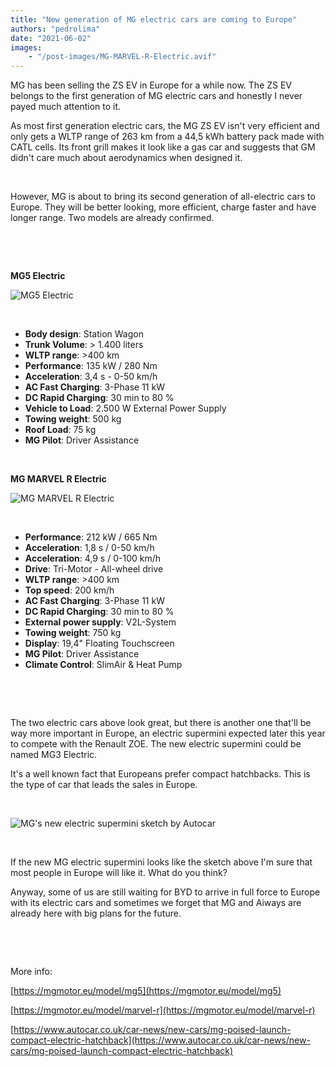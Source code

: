 ```yaml
---
title: "New generation of MG electric cars are coming to Europe"
authors: "pedrolima"
date: "2021-06-02"
images: 
    - "/post-images/MG-MARVEL-R-Electric.avif"
---
```


MG has been selling the ZS EV in Europe for a while now. The ZS EV belongs to the first generation of MG electric cars and honestly I never payed much attention to it.

As most first generation electric cars, the MG ZS EV isn't very efficient and only gets a WLTP range of 263 km from a 44,5 kWh battery pack made with CATL cells. Its front grill makes it look like a gas car and suggests that GM didn't care much about aerodynamics when designed it.

 

However, MG is about to bring its second generation of all-electric cars to Europe. They will be better looking, more efficient, charge faster and have longer range. Two models are already confirmed.

 

 

**MG5 Electric**

![MG5 Electric](post-images/MG5-Electric.avif)

 

- **Body design**: Station Wagon
- **Trunk Volume**: > 1.400 liters
- **WLTP range**: >400 km
- **Performance**: 135 kW / 280 Nm
- **Acceleration**: 3,4 s - 0-50 km/h
- **AC Fast Charging**: 3-Phase 11 kW
- **DC Rapid Charging**: 30 min to 80 %
- **Vehicle to Load**: 2.500 W External Power Supply
- **Towing weight**: 500 kg
- **Roof Load**: 75 kg
- **MG Pilot**: Driver Assistance

 

**MG MARVEL R Electric**

![MG MARVEL R Electric](post-images/MG-MARVEL-R-Electric.avif)

 
- **Performance**: 212 kW / 665 Nm
- **Acceleration**: 1,8 s / 0-50 km/h
- **Acceleration**: 4,9 s / 0-100 km/h
- **Drive**: Tri-Motor - All-wheel drive
- **WLTP range**: >400 km
- **Top speed**: 200 km/h
- **AC Fast Charging**: 3-Phase 11 kW
- **DC Rapid Charging**: 30 min to 80 %
- **External power supply**: V2L-System
- **Towing weight**: 750 kg
- **Display**: 19,4" Floating Touchscreen
- **MG Pilot**: Driver Assistance
- **Climate Control**: SlimAir & Heat Pump

 

 

The two electric cars above look great, but there is another one that'll be way more important in Europe, an electric supermini expected later this year to compete with the Renault ZOE. The new electric supermini could be named MG3 Electric.

It's a well known fact that Europeans prefer compact hatchbacks. This is the type of car that leads the sales in Europe.

 

![MG's new electric supermini sketch by Autocar](post-images/MGs-new-electric-supermini-sketch-by-Autocar.avif)

 

If the new MG electric supermini looks like the sketch above I'm sure that most people in Europe will like it. What do you think?

Anyway, some of us are still waiting for BYD to arrive in full force to Europe with its electric cars and sometimes we forget that MG and Aiways are already here with big plans for the future.

 

 

More info:

[https://mgmotor.eu/model/mg5](https://mgmotor.eu/model/mg5)

[https://mgmotor.eu/model/marvel-r](https://mgmotor.eu/model/marvel-r)

[https://www.autocar.co.uk/car-news/new-cars/mg-poised-launch-compact-electric-hatchback](https://www.autocar.co.uk/car-news/new-cars/mg-poised-launch-compact-electric-hatchback)
